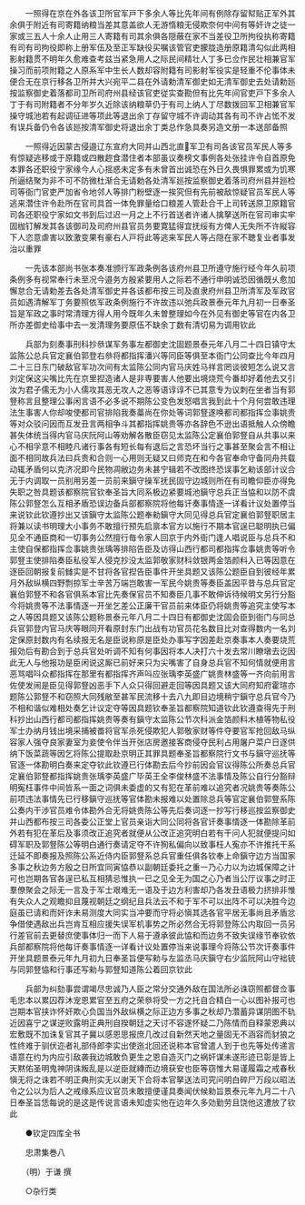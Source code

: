 <!-- { "loadSidebar": true } -->
　　一照得在京在外各该卫所官军戸下多余人等比先年间有例除存留幇贴正军外其余俱于附近有司寄籍纳粮当差其意盖欲人无游惰粮无侵欺奈何中间有等奸许之徒一家或三五人十余人止用三人寄籍有司其余俱各隠蔽在家不当差役卫所拘役执称寄籍有司有司拘役即称上册军伍及至正军缺役买嘱该管官吏朦胧造册原籍清勾似此两相影射籍贯不明年久愈难查考兹当紧急用人之际民间精壮人丁多已佥作民壮相兼官军操习而前项附籍之人原系军中生长人数却容附籍有司影射军役实是轻重不伦事体未便合无在京行移各卫所并大兴宛平二县在外请勅清军御史如无清军御史去处请勅廵按监察御史着落都司卫所司府州县经该官吏従实查勘但有比先年间官吏戸下多余人丁于有司附籍者不分年岁久近除该纳粮草仍于有司上纳人丁尽数拨回军卫相兼官军操守城池若有起调征进等项此等退出余丁存留守城不许调动其各有司不许占恡不发有误兵备仍令各该廵按清军御史将退出余丁类总作急具奏另造文册一本送部备照

　　一照得近因蒙古侵邉辽东宣府大同并山西北直军卫有司各该官员军民人等多有惊疑逃移或于原籍或四散趂食潜住者本部虽议奏榜文事例各处张挂许令自首原免本罪各还职役宁家缘今人心揺惑未定多有未曾首出诚恐在外日久畏惧罪累或为饥寒所逼结聚为非不可不防微杜渐合无请勅各处清军廵按监察御史着落司府州县并廵检司等衙门官吏严加省令地邻人等排门粉壁逐一挨究但有先前被敌惊疑官员军民人等逃来濳住许令赴所在官司具首一体免罪量给口粮差人管赴合干上司转送原卫原籍官司各还职役宁家如文书到后过迟一月之上不行首送者许诸人擒拏送所在官司审实牢固枷钉解发其各该御司及司府州县官员务要寛猛得宜抚绥有方俾人无失所不许縦容下人恣意虐害以致激变果有豪右人戸将此等逃来军民人等占隠在家不聴复业者事发治以重罪

　　一先该本部尚书张本奏准颁行军政条例各该府州县卫所遵守施行经今年久前项条例多有视常奉行未至况今邉务方殷紧要用人之际若不通行申明诚恐因循既乆愈加懈怠合无请勅差去各处清军御史并各该都布按三司及直隶府州县卫所清军及军政官员如遇清解军丁务要照依军政条例施行不许故违以弛兵政景泰元年九月初一日奉圣旨是军政之事时常清理方得人用今既年久未曽整理如今在外见有御史等官在内各卫所亦差御史给事中去一发清理务要原伍不缺余丁数有清切易为调用钦此

　　兵部为刻奏事刑科抄叅谋军务事左都御史沈固题景泰元年八月二十四日镇守太监陈公总兵官定襄伯郭登右叅将都指挥潘兴等同臣等俱至本衙门公同查比今年四月二十三日东门破敌官军功次间有太监陈公同内官马庆姓马祥言罔谈彼短怎么说又言刘定保这尖嘴比先在京里揑造诸人是非専要害人他要出境烧荒今番却好着他去又引汝为君子儒无为小人儒攻其恶无攻人之恶等语谆谆不已其意专为议刺在坐者当有郭豋称言且整理公事闲言语不必多说不期陈公变色发怒唱言我到此十个月何尝敢违理法生事害人你却唆使都司官排陷我奏藁尚在你处等词郭豋遂唤都司都指挥佥事姚贵等对众驳问因而互发丑言两相争斗其都指挥姚贵等亦各辞色不逊出语抵触人众傍瞻甚失体统当得内官马庆阮阿山等劝解各散臣窃见太监陈公定襄伯郭豋自从共事以来心不相孚意不相睦凡诸行事各有短长每有退后之言恐坏当行之事甚至聚会言不相让面不相同故兵法曰兵贵和合则一心用则无疑又曰师克在和今各官奉命守备同舟共载动辄矛盾何以克济况即今民物凋敝边务未甚宁辑若不改图终恐误事乞勑该部计议合无于内调取一员别用另差一员前来鎭守操军抚民固守边城则所在有司瞻仰臣亦得免失职之咎具题该都察院官钦奉圣旨大同系极边紧要城池鎭守总兵正当恊和以防不虞陈公郭豋怎么互相矛盾恐误边备兵部都察院将他每讦奏事情逐一详看计议处置停当来说钦此钦遵抄出又该鎭守太监陈公题奉勑鎭守大同见得总兵官定襄伯郭豋职居主将兼以读书明理大小事务不敢擅行预先启禀本官方以施行不期本官逞已聪明执已偏见全不通臣商和一切事务公然擅行毎令家人回京于内外衙门逢人唱说臣与总兵不和主使自保都指挥佥事姚贵张瑀等排陷告臣及访得山西行都司都指挥佥事姚贵等听令郭豋主使排陷奏臣私役军人侵克抄没太监郭敬家财科敛银两金箔颜料入已等因意在逐臣回朝报复前雠实是不甘将各官揑告臣事件开坐具题又该陈公题臣自到彼经年累月外敌纵横四野剽掠军士辛苦万端岂敢害一军民今姚贵等奏臣盖因平昔与总兵官定襄伯郭豋不和各官俱系本官比先奏保官员不知奏臣几事不敢伸诉待候明文另行分豁今将姚贵等不法事情逐一开坐乞差公正廉干官员前来体臣仍将姚贵等追究主使写本之人等因具题又该陈公题称景泰元年八月二十四日有都御史沈固会臣到衙门与同总兵官郭登内官马庆等眼同开看原封东门出战有功官员花名数目比对查得数内一名刘定保原封数内有名续报无名是臣说称原是臣处办事写字因差赴京奏事本人奏要烧荒报効后有勘合到于总兵官处听调不知有何事因将本人决打六十发去常川瞭墩去讫因此无人与他报功是臣闲说这厮已前好来只为尖嘴害了自身总兵官不知何情就便用言恶骂唱呌众都指挥在那里有都指挥齐声呌应张瑀李英盛广姚贵林盛等一齐向前用言佐使发闹是臣见得郭豋凶恶手下人众只得回避走回等因具题又该大同府知府霍瑄亦题陈公郭豋不和窃照大同残敝至甚军民流移十去八九即目边境稍宁鎭守总兵官今乃不相和谐似难相处奏乞计议定夺等因具题钦奉圣旨都察院知道钦此钦遵查得先于刑科抄出山西行都司都指挥姚贵等奏有鎭守太监陈公节次科派金箔颜料木植等物私役军士办纳月钱出境采捕被畨将官军杀死侵欺犯人郭敬家财等件夺要官军抢回敌马纵容家人强夺良家妻室为妾使令伴当开张店房邀接客商侵夺民利占用屠户菜户日逐供纳下饭菜蔬等因乞将陈公提取赴京明正其罪具题奉圣旨都察院行文书与鎭守巡抚等官逐一体勘明白奏来定夺钦此钦遵已行体勘去后今抄前因会官议得陈公所奏总兵官定襄伯郭豋都指挥姚贵张瑀李英盛广毕英王全李俊林盛不法事情及陈公自行分豁辩明寃枉事件中间皆系一面之词俱未委虚的又有犯在革前难以追究者况姚贵等奏陈公前项违法事情先已行移鎭守巡抚等官体勘未报难以处置除总兵等官定襄伯郭豋系陈公奏内干渉官员难令体勘外合无将姚贵陈公等先后奏词逐一抄写行移巡按监察御史并山西都布按三司各委公正堂上官员亲诣大同公同将各官讦奏事情逐一体勘除革前外若有犯在革后及事须改正追究者就便从公改正追究明白若有干问人犯就便提问如碍军职及郭豋陈公等明白通行奏请定夺不许狥私偏向以致事枉人寃亦不许推托干系迁延不即奏报及照陈公系近侍内臣郭豋系总兵官重任俱各钦奉上命鎭守边方当国家多事之秋边务方殷之日所宜同寅恊恭以副朝廷委托之重一乃心力以为边城保障之计可也岂期各官各逞已私互相猜忌惟执一已之见全无为国之心乃者当公厅议事之时正羣僚聚会之际无一言及于军士艰难无一语及于边方利害却乃各发丑语极力挤排非惟有失众人之观瞻抑且蔑视朝廷之纲纪且兵法云不和于军不可以出阵不可以决胜今边庭虽已请和而奸诈未易测度大同实当冲要而守将必愼其选各官平居无事尚且矛盾忿争借使遇敌出兵岂肯互相应援失误军机事势之所必然合无将郭登陈公内取回一员另行差官前去更替庶使事体归一而下人易于遵承彼此恊和而边务不致失误缘节奉钦依兵部都察院将他每讦奏事情逐一详看计议处置停当来说事理今将陈公节次讦奏事件开坐具题景泰元年九月初九日奉圣旨便写勑与左监丞马庆鎭守右少监阮阿山守袦铳与同郭豋恊和行事还写勑与郭豋知道陈公着回京钦此

　　兵部为纠劾事尝谓竭尽忠诚乃人臣之常分交通外敌在国法所必诛窃照都督佥事毛忠本以累囚荐沐宠恩累官至五府之荣叅将受一方之托自合精白一心以图补报可也岂期本官挟诈怀奸欺心负国当外敌纵横之际正边方多事之秋却乃濳蓄异谋阴图不轨近因喜宁之谋逆败露明正典刑自揆朝廷之天讨不容遂怀疑二乃陈情而自释蒙恩典以宏敷既不加诛复官其子冀以感恩思报庶几改过自新然天地之量固无不涵容而豺狼之性终难于驯伏迩者礼部侍郎李实出使迤北回还说称本官曾遣人到于也先等处传递言语意在约为内应引敌袭我边城敢负更生之恩自造灭门之祸奸谋未遂形迹已彰是皆上天黙佑圣明鬼神阴诛叛乱是以逆臣就縳而边境获安也臣等窃惟大易谨履霜之戒春秋愼无将之诛若不明正典刑实无以谢天下合将本官拏送法司究问明白碎尸万段以昭法令之公以为后人之戒缘系应议官员未敢擅便谨具奏闻伏候勑旨景泰元年九月二十八日奉圣旨恁每说的是这是传说言语未知虚实他在边年久多効勤劳且饶他这遭放了钦此

　　●钦定四库全书

　　忠肃集巻八

　　（明）于谦 撰

　　○杂行类


